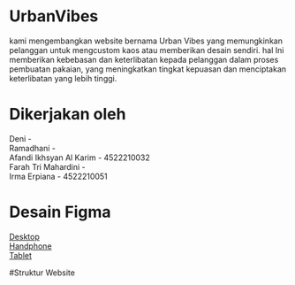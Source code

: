 # UrbanVibes
kami mengembangkan website bernama Urban Vibes yang memungkinkan pelanggan untuk mengcustom kaos atau memberikan desain sendiri. hal Ini memberikan kebebasan dan keterlibatan kepada pelanggan dalam proses pembuatan pakaian, yang meningkatkan tingkat kepuasan dan menciptakan keterlibatan yang lebih tinggi.

# Dikerjakan oleh
Deni - <br>
Ramadhani - <br>
Afandi Ikhsyan Al Karim - 4522210032 <br>
Farah Tri Mahardini - <br>
Irma Erpiana - 4522210051 <br>

# Desain Figma
[Desktop](https://www.figma.com/file/MIjUwp9uGDyOj8xnNmgZoI/TugasDesainWebMockup?type=design&node-id=0%3A1&mode=design&t=JB7x0HDBEWlI5mlW-1) <br>
[Handphone](https://www.figma.com/file/nGciwYyMSOwaXpKnXDBTcF/Untitled?type=design&node-id=2%3A202&mode=design&t=eZwYX6rPendMgOoR-1) <br>
[Tablet](https://www.figma.com/file/fljks6oltagDx1dNdw2Vxc/DesaiMockupTablet?type=design&node-id=1%3A2&mode=design&t=LzlrribdKvysTL7X-1) <br>


#Struktur Website
